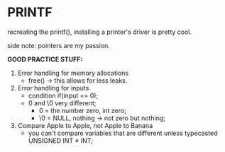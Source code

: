 # PRINTF
recreating the printf(), installing a printer's driver is pretty cool.

side note: pointers are my passion.

**GOOD PRACTICE STUFF:**
1) Error handling for memory allocations
   - free() -> this allows for less leaks.
2) Error handling for inputs
   - condition if(input == 0);
   - 0 and \0 very different;
     - 0 = the number zero, int zero;
     - \0 = NULL, nothing -> not zero but nothing;
3) Compare Apple to Apple, not Apple to Banana
   - you can't compare variables that are different unless typecasted
     UNSIGNED INT ≠ INT;
